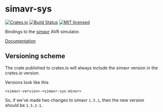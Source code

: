 # simavr-sys

[![Crates.io](https://img.shields.io/crates/v/simavr-sys.svg)](https://crates.io/crates/simavr-sys)
[![Build Status](https://travis-ci.org/dylanmckay/simavr-sys.svg?branch=master)](https://travis-ci.org/dylanmckay/simavr-sys)
[![MIT licensed](https://img.shields.io/badge/license-MIT-blue.svg)](./LICENSE)

Bindings to the [simavr](https://github.com/buserror/simavr) AVR simulator.

[Documentation](https://docs.rs/simavr-sys/)

## Versioning scheme

The crate published to crates.io will always include the simavr version in
the crates.io version.

Versions look like this

`<simavr-version>-<simavr-sys-minor>`

So, if we've made two changes to simavr `1.5.1`, then the new version
should be `1.5.1-1`.

